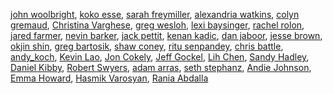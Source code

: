 [john woolbright](https://github.com/jwoolbright23),
[koko esse](https://github.com/KossiviEsse1),
[sarah freymiller](https://github.com/sfreymiller),
[alexandria watkins](https://github.com/Alexandria242),
[colyn gremaud](https://github.com/cgremaud),
[Christina Varghese](https://github.com/christinichka),
[greg wesloh](https://github.com/gwesloh),
[lexi baysinger](https://github.com/LexBay),
[rachel rolon](https://github.com/rrolon47),
[jared farmer](https://github.com/JFarm0),
[nevin barker](https://github.com/nevinbarker),
[jack pettit](https://github.com/jpettit0317),
[kenan kadic](https://github.com/Kenan-Kadic),
[dan jaboor](https://github.com/ODSTL),
[jesse brown](https://github.com/C-Nug),
[okjin shin](http://github.com/creativeoj),
[greg bartosik](https://github.com/gregbartosik),
[shaw coney](https://github.com/coney-s),
[ritu senpandey](https://github.com/ritusp),
[chris battle](https://github.com/chrisb1005),
[andy_koch](https://github.com/RAndrewKoch),
[Kevin Lao](https://github.com/f00dog-x300),
[Jon Cokely](https://github.com/JonathanCokely),
[Jeff Gockel](https://github.com/EyeTyrant),
[Lih Chen](https://github.com/elseesea),
[Sandy Hadley](https://github.com/SMHadley),
[Daniel Kibby](https://github.com/kibbyd),
[Robert Swyers](https://github.com/baubsy),
[adam arras](https://github.com/aarras),
[seth stephanz](https://github.com/sethstephanz),
[Andie Johnson](https://github.com/An-dy1), 
[Emma Howard](https://github.com/emmachoward/), 
[Hasmik Varosyan](https://github.com/hasmikcoder),
[Rania Abdalla](https://github.com/raniabdalla)

